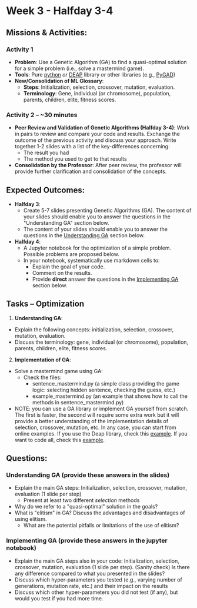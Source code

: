 # Week 3 - Halfday 3-4

## Missions & Activities:

### Activity 1
- **Problem**: Use a Genetic Algorithm (GA) to find a quasi-optimal solution for a simple problem (i.e., solve a mastermind game).
- **Tools**: Pure [python](https://machinelearningmastery.com/simple-genetic-algorithm-from-scratch-in-python/) *or* [DEAP](https://deap.readthedocs.io/en/master/) library *or* other libraries (e.g., [PyGAD](https://pygad.readthedocs.io/en/latest/))
- **New/Consolidation of ML Glossary**:
  - **Steps**: Initialization, selection, crossover, mutation, evaluation.
  - **Terminology**: Gene, individual (or chromosome), population, parents, children, elite, fitness scores.

### Activity 2 – ~30 minutes
- **Peer Review and Validation of Genetic Algorithms (Halfday 3-4)**: Work in pairs to review and compare your code and results. Exchange the outcome of the previous activity and discuss your approach. Write together 1-2 slides with a list of the key-differences concerning:
    - The result you had
    - The method you used to get to that results
- **Consolidation by the Professor**: After peer review, the professor will provide further clarification and consolidation of the concepts.

## Expected Outcomes:
- **Halfday 3**:
    - Create 5-7 slides presenting Genetic Algorithms (GA). The content of your slides should enable you to answer the questions in the "Understanding GA" section below.
    - The content of your slides should enable you to answer the questions in the [Understanding GA](#understanding-ga-provide-these-answers-in-the-slides) section below.
- **Halfday 4**:
  - A Jupyter notebook for the optimization of a simple problem. Possible problems are proposed below.
  - In your notebook, systematically use markdown cells to:
    - Explain the goal of your code.
    - Comment on the results.
    - Provide **direct** answer the questions in the [Implementing GA](#implementing-ga-provide-these-answers-in-the-jupyter-notebook) section below.

## Tasks – Optimization

1. **Understanding GA**:
  - Explain the following concepts: initialization, selection, crossover, mutation, evaluation.
  - Discuss the terminology: gene, individual (or chromosome), population, parents, children, elite, fitness scores.

2. **Implementation of GA**:
  - Solve a mastermind game using GA:
    - Check the files: 
      - sentence_mastermind.py (a simple class providing the game logic: selecting hidden sentence, checking the guess, etc.)
      - example_mastermind.py (an example that shows how to call the methods in sentence_mastermind.py)
  - NOTE: you can use a GA library or implement GA yourself from scratch. The first is faster, the second will require some extra work but it will provide a better understanding of the implementation details of selection, crossover, mutation, etc. In any case, you can start from online examples. If you use the Deap library, check this [example](https://deap.readthedocs.io/en/master/examples/ga_onemax.html). If you want to code all, check this [example](https://machinelearningmastery.com/simple-genetic-algorithm-from-scratch-in-python/).

## Questions:
### Understanding GA (provide these answers in the slides)
- Explain the main GA steps: Initialization, selection, crossover, mutation, evaluation (1 slide per step)
    - Present at least two different *selection* methods
- Why do we refer to a "quasi-optimal" solution in the goals?
- What is "elitism" in GA? Discuss the advantages and disadvantages of using elitism.
    - What are the potential pitfalls or limitations of the use of elitism?

### Implementing GA (provide these answers in the jupyter notebook)
- Explain the main GA steps also in your code: Initialization, selection, crossover, mutation, evaluation (1 slide per step). (Sanity check) Is there any difference compared to what you presented in the slides?
- Discuss which hyper-parameters you tested (e.g., varying number of generations, mutation rate, etc.) and their impact on the results
- Discuss which other hyper-parameters you did not test (if any), but would you test if you had more time. 
